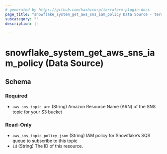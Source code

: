 ```yaml
---
# generated by https://github.com/hashicorp/terraform-plugin-docs
page_title: "snowflake_system_get_aws_sns_iam_policy Data Source - terraform-provider-snowflake"
subcategory: ""
description: |-
  
---
```


# snowflake_system_get_aws_sns_iam_policy (Data Source)





<!-- schema generated by tfplugindocs -->
## Schema

### Required

- `aws_sns_topic_arn` (String) Amazon Resource Name (ARN) of the SNS topic for your S3 bucket

### Read-Only

- `aws_sns_topic_policy_json` (String) IAM policy for Snowflake’s SQS queue to subscribe to this topic
- `id` (String) The ID of this resource.
